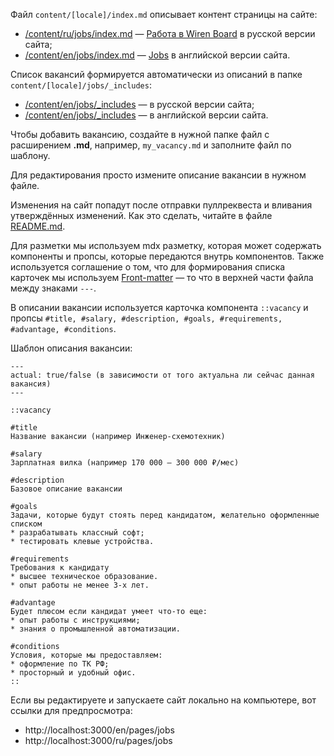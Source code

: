 Файл `content/[locale]/index.md` описывает контент страницы на сайте:
* [/content/ru/jobs/index.md](/content/ru/jobs/index.md) — [Работа в Wiren Board](https://wirenboard.com/ru/pages/jobs/) в русской версии сайта;
* [/content/en/jobs/index.md](/content/en/jobs/index.md) — [Jobs](https://wirenboard.com/en/pages/jobs/) в английской версии сайта. 

Список вакансий формируется автоматически из описаний в папке `content/[locale]/jobs/_includes`:
* [/content/en/jobs/_includes](/content/ru/jobs/_includes) — в русской версии сайта;
* [/content/en/jobs/_includes](/content/en/jobs/_includes) — в английской версии сайта. 

Чтобы добавить вакансию, создайте в нужной папке файл с расширением **.md**, например, `my_vacancy.md` и заполните файл по шаблону.

Для редактирования просто измените описание вакансии в нужном файле.

Изменения на сайт попадут после отправки пуллреквеста и вливания утверждённых изменений. Как это сделать, читайте в файле [README.md](/README.md).

Для разметки мы используем mdx разметку, которая может содержать компоненты и пропсы, которые передаются внутрь компонентов. Также используется соглашение о том, что для формирования списка карточек мы используем [Front-matter](https://content.nuxt.com/usage/markdown) — то что в верхней части файла между знаками `---`. 

В описании вакансии используется карточка компонента `::vacancy` и пропсы `#title, #salary, #description, #goals, #requirements, #advantage, #conditions`.

Шаблон описания вакансии:
```
---
actual: true/false (в зависимости от того актуальна ли сейчас данная вакансия)
---

::vacancy

#title
Название вакансии (например Инженер-схемотехник)

#salary
Зарплатная вилка (например 170 000 — 300 000 ₽/мес)

#description
Базовое описание вакансии

#goals
Задачи, которые будут стоять перед кандидатом, желательно оформленные списком
* разрабатывать классный софт;
* тестировать клевые устройства.

#requirements
Требования к кандидату
* высшее техническое образование.
* опыт работы не менее 3-х лет.

#advantage
Будет плюсом если кандидат умеет что-то еще:
* опыт работы с инструкциями;
* знания о промышленной автоматизации.

#conditions
Условия, которые мы предоставляем:
* оформление по ТК РФ;
* просторный и удобный офис.
::
```
Если вы редактируете и запускаете сайт локально на компьютере, вот ссылки для предпросмотра:
* http://localhost:3000/en/pages/jobs
* http://localhost:3000/ru/pages/jobs
